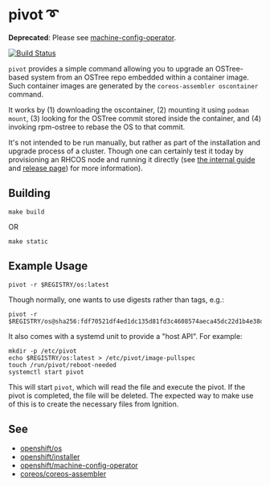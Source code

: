 pivot ➰
========

**Deprecated**: Please see [machine-config-operator](https://github.com/openshift/machine-config-operator/tree/master/pkg/daemon/pivot).

[![Build Status](https://travis-ci.org/openshift/pivot.svg)](https://travis-ci.org/openshift/pivot/)

`pivot` provides a simple command allowing you to upgrade an
OSTree-based system from an OSTree repo embedded within a container
image. Such container images are generated by the
`coreos-assembler oscontainer` command.

It works by (1) downloading the oscontainer, (2) mounting it using
`podman mount`, (3) looking for the OSTree commit stored inside the
container, and (4) invoking rpm-ostree to rebase the OS to that commit.

It's not intended to be run manually, but rather as part of the
installation and upgrade process of a cluster. Though one can certainly
test it today by provisioning an RHCOS node and running it directly (see
[the internal guide](https://url.corp.redhat.com/redhat-coreos) and
[release page](https://url.corp.redhat.com/redhat-coreos-releases)) for
more information).

Building
--------

```
make build
```

OR

```
make static
```

Example Usage
-------------

```
pivot -r $REGISTRY/os:latest
```

Though normally, one wants to use digests rather than tags, e.g.:

```
pivot -r $REGISTRY/os@sha256:fdf70521df4ed1dc135d81fd3c4608574aeca45dc22d1b4e38d16630e9d6f1a7
```

It also comes with a systemd unit to provide a "host API". For example:

```
mkdir -p /etc/pivot
echo $REGISTRY/os:latest > /etc/pivot/image-pullspec
touch /run/pivot/reboot-needed
systemctl start pivot
```

This will start `pivot`, which will read the file and execute the pivot.
If the pivot is completed, the file will be deleted. The expected way to
make use of this is to create the necessary files from Ignition.

See
---

- [openshift/os](https://github.com/openshift/os/)
- [openshift/installer](https://github.com/openshift/installer)
- [openshift/machine-config-operator](https://github.com/openshift/machine-config-operator)
- [coreos/coreos-assembler](https://github.com/coreos/coreos-assembler)

